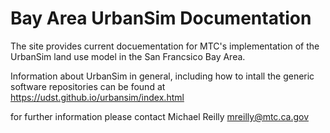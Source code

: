 # Bay Area UrbanSim Documentation

The site provides current docuementation for MTC's implementation of the UrbanSim land use model in the San Francsico Bay Area.

Information about UrbanSim in general, including how to intall the generic software repositories can be found at https://udst.github.io/urbansim/index.html

for further information please contact Michael Reilly mreilly@mtc.ca.gov
